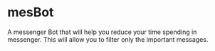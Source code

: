 # mesBot
A messenger Bot that will help you reduce your time spending in messenger. This will allow you to filter only the important messages.
